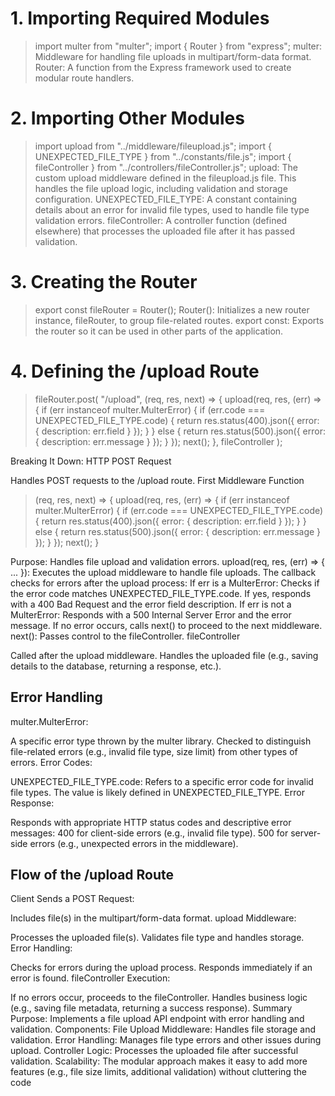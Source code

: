 # 1. Importing Required Modules

> import multer from "multer";
> import { Router } from "express";
> multer: Middleware for handling file uploads in multipart/form-data format.
> Router: A function from the Express framework used to create modular route handlers.

# 2. Importing Other Modules

> import upload from "../middleware/fileupload.js";
> import { UNEXPECTED_FILE_TYPE } from "../constants/file.js";
> import { fileController } from "../controllers/fileController.js";
> upload: The custom upload middleware defined in the fileupload.js file. This handles the file upload logic, including validation and storage configuration.
> UNEXPECTED_FILE_TYPE: A constant containing details about an error for invalid file types, used to handle file type validation errors.
> fileController: A controller function (defined elsewhere) that processes the uploaded file after it has passed validation.

# 3. Creating the Router

> export const fileRouter = Router();
> Router(): Initializes a new router instance, fileRouter, to group file-related routes.
> export const: Exports the router so it can be used in other parts of the application.

# 4. Defining the /upload Route

> fileRouter.post(
> "/upload",
> (req, res, next) => {
> upload(req, res, (err) => {
> if (err instanceof multer.MulterError) {
> if (err.code === UNEXPECTED_FILE_TYPE.code) {
> return res.status(400).json({ error: { description: err.field } });
> }
> } else {
> return res.status(500).json({ error: { description: err.message } });
> }
> });
> next();
> },
> fileController
> );

Breaking It Down:
HTTP POST Request

Handles POST requests to the /upload route.
First Middleware Function

> (req, res, next) => {
> upload(req, res, (err) => {
> if (err instanceof multer.MulterError) {
> if (err.code === UNEXPECTED_FILE_TYPE.code) {
> return res.status(400).json({ error: { description: err.field } });
> }
> } else {
> return res.status(500).json({ error: { description: err.message } });
> }
> });
> next();
> }

Purpose: Handles file upload and validation errors.
upload(req, res, (err) => { ... }):
Executes the upload middleware to handle file uploads.
The callback checks for errors after the upload process:
If err is a MulterError:
Checks if the error code matches UNEXPECTED_FILE_TYPE.code.
If yes, responds with a 400 Bad Request and the error field description.
If err is not a MulterError:
Responds with a 500 Internal Server Error and the error message.
If no error occurs, calls next() to proceed to the next middleware.
next(): Passes control to the fileController.
fileController

Called after the upload middleware.
Handles the uploaded file (e.g., saving details to the database, returning a response, etc.).

## Error Handling

multer.MulterError:

A specific error type thrown by the multer library.
Checked to distinguish file-related errors (e.g., invalid file type, size limit) from other types of errors.
Error Codes:

UNEXPECTED_FILE_TYPE.code: Refers to a specific error code for invalid file types. The value is likely defined in UNEXPECTED_FILE_TYPE.
Error Response:

Responds with appropriate HTTP status codes and descriptive error messages:
400 for client-side errors (e.g., invalid file type).
500 for server-side errors (e.g., unexpected errors in the middleware).

## Flow of the /upload Route

Client Sends a POST Request:

Includes file(s) in the multipart/form-data format.
upload Middleware:

Processes the uploaded file(s).
Validates file type and handles storage.
Error Handling:

Checks for errors during the upload process.
Responds immediately if an error is found.
fileController Execution:

If no errors occur, proceeds to the fileController.
Handles business logic (e.g., saving file metadata, returning a success response).
Summary
Purpose: Implements a file upload API endpoint with error handling and validation.
Components:
File Upload Middleware: Handles file storage and validation.
Error Handling: Manages file type errors and other issues during upload.
Controller Logic: Processes the uploaded file after successful validation.
Scalability: The modular approach makes it easy to add more features (e.g., file size limits, additional validation) without cluttering the code
